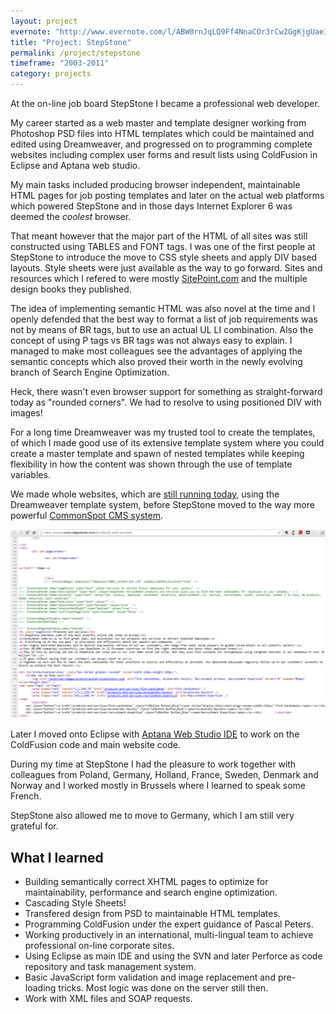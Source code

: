 ```yaml
---
layout: project
evernote: "http://www.evernote.com/l/ABW0rnJqLQ9Ff4NnaCOr3rCw2GgKjgUae1Y/"
title: "Project: StepStone"
permalink: /project/stepstone
timeframe: "2003-2011"
category: projects
---
```


At the on-line job board StepStone I became a professional web developer.

My career started as a web master and template designer working from Photoshop PSD files into HTML templates which could be maintained and edited using Dreamweaver, and progressed on to programming complete websites including complex user forms and result lists using ColdFusion in Eclipse and Aptana web studio.

My main tasks included producing browser independent, maintainable HTML pages for job posting templates and later on the actual web platforms which powered StepStone and in those days Internet Explorer 6 was deemed the *coolest* browser.

That meant however that the major part of the HTML of all sites was still constructed using TABLES and FONT tags. I was one of the first people at StepStone to introduce the move to CSS style sheets and apply DIV based layouts. Style sheets were just available as the way to go forward. Sites and resources which I refered to were mostly [SitePoint.com](http://sitepoint.com) and the multiple design books they published.

The idea of implementing semantic HTML was also novel at the time and I openly defended that the best way to format a list of job requirements was not by means of BR tags, but to use an actual UL LI combination. Also the concept of using P tags vs BR tags was not always easy to explain. I managed to make most colleagues see the advantages of applying the semantic concepts which also proved their worth in the newly evolving branch of Search Engine Optimization.

Heck, there wasn't even browser support for something as straight-forward today as "rounded corners". We had to resolve to using positioned DIV with images!

For a long time Dreamweaver was my trusted tool to create the templates, of which I made good use of its extensive template system where you could create a master template and spawn of nested templates while keeping flexibility in how the content was shown through the use of template variables.

We made whole websites, which are [still running today](http://www.stepstone.com), using the Dreamweaver template system, before StepStone moved to the way more powerful [CommonSpot CMS system](http://www.paperthin.com/).

[![Stepstone.com Source code still containing the Dreamweaver template comments](/images/20150426-project-stepstone-dreamweavertemplatecode.png)](/images/20150426-project-stepstone-dreamweavertemplatecode.jpg)

Later I moved onto Eclipse with [Aptana Web Studio IDE](http://www.aptana.com/) to work on the ColdFusion code and main website code.

During my time at StepStone I had the pleasure to work together with colleagues from Poland, Germany, Holland, France, Sweden, Denmark and Norway and I worked mostly in Brussels where I learned to speak some French.

StepStone also allowed me to move to Germany, which I am still very grateful for.

## What I learned

- Building semantically correct XHTML pages to optimize for maintainability, performance and search engine optimization.
- Cascading Style Sheets!
- Transfered design from PSD to maintainable HTML templates.
- Programming ColdFusion under the expert guidance of Pascal Peters.
- Working productively in an international, multi-lingual team to achieve professional on-line corporate sites.
- Using Eclipse as main IDE and using the SVN and later Perforce as code repository and task management system.
- Basic JavaScript form validation and image replacement and pre-loading tricks. Most logic was done on the server still then.
- Work with XML files and SOAP requests.


